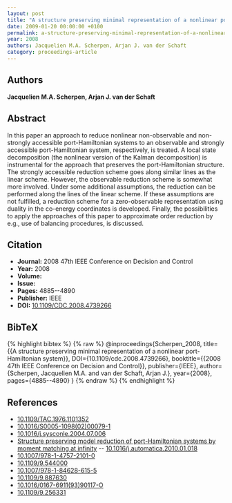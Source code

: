 ```yaml
---
layout: post
title: "A structure preserving minimal representation of a nonlinear port-Hamiltonian system"
date: 2009-01-20 00:00:00 +0100
permalink: a-structure-preserving-minimal-representation-of-a-nonlinear-port-hamiltonian-system
year: 2008
authors: Jacquelien M.A. Scherpen, Arjan J. van der Schaft
category: proceedings-article
---
```

 
## Authors
**Jacquelien M.A. Scherpen, Arjan J. van der Schaft**
 
## Abstract
In this paper an approach to reduce nonlinear non-observable and non-strongly accessible port-Hamiltonian systems to an observable and strongly accessible port-Hamiltonian system, respectively, is treated. A local state decomposition (the nonlinear version of the Kalman decomposition) is instrumental for the approach that preserves the port-Hamiltonian structure. The strongly accessible reduction scheme goes along similar lines as the linear scheme. However, the observable reduction scheme is somewhat more involved. Under some additional assumptions, the reduction can be performed along the lines of the linear scheme. If these assumptions are not fulfilled, a reduction scheme for a zero-observable representation using duality in the co-energy coordinates is developed. Finally, the possibilities to apply the approaches of this paper to approximate order reduction by e.g., use of balancing procedures, is discussed.
 
## Citation
- **Journal:** 2008 47th IEEE Conference on Decision and Control
- **Year:** 2008
- **Volume:** 
- **Issue:** 
- **Pages:** 4885--4890
- **Publisher:** IEEE
- **DOI:** [10.1109/CDC.2008.4739266](https://doi.org/10.1109/CDC.2008.4739266)
 
## BibTeX
{% highlight bibtex %}
{% raw %}
@inproceedings{Scherpen_2008,
  title={{A structure preserving minimal representation of a nonlinear port-Hamiltonian system}},
  DOI={10.1109/cdc.2008.4739266},
  booktitle={{2008 47th IEEE Conference on Decision and Control}},
  publisher={IEEE},
  author={Scherpen, Jacquelien M.A. and van der Schaft, Arjan J.},
  year={2008},
  pages={4885--4890}
}
{% endraw %}
{% endhighlight %}
 
## References
- [10.1109/TAC.1976.1101352](https://doi.org/10.1109/TAC.1976.1101352)
- [10.1016/S0005-1098(02)00079-1](https://doi.org/10.1016/S0005-1098(02)00079-1)
- [10.1016/j.sysconle.2004.07.006](https://doi.org/10.1016/j.sysconle.2004.07.006)
- [Structure preserving model reduction of port-Hamiltonian systems by moment matching at infinity](structure-preserving-model-reduction-of-port-hamiltonian-systems-by-moment-matching-at-infinity) -- [10.1016/j.automatica.2010.01.018](https://doi.org/10.1016/j.automatica.2010.01.018)
- [10.1007/978-1-4757-2101-0](https://doi.org/10.1007/978-1-4757-2101-0)
- [10.1109/9.544000](https://doi.org/10.1109/9.544000)
- [10.1007/978-1-84628-615-5](https://doi.org/10.1007/978-1-84628-615-5)
- [10.1109/9.887630](https://doi.org/10.1109/9.887630)
- [10.1016/0167-6911(93)90117-O](https://doi.org/10.1016/0167-6911(93)90117-O)
- [10.1109/9.256331](https://doi.org/10.1109/9.256331)

